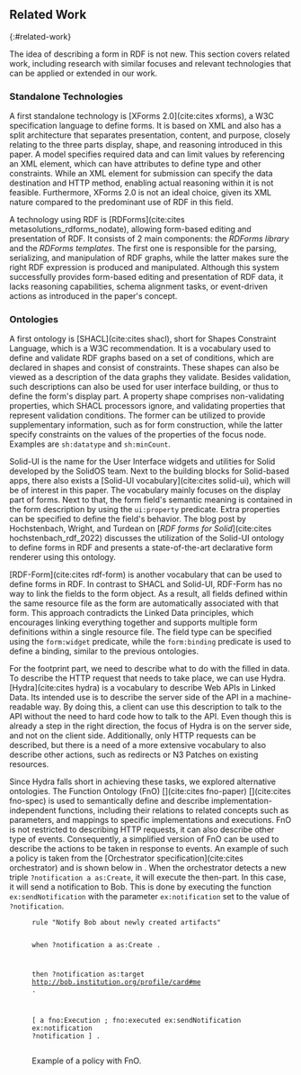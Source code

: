 ## Related Work
{:#related-work}

The idea of describing a form in RDF is not new.
This section covers related work, including research with similar focuses and relevant technologies that can be applied or extended in our work.

### Standalone Technologies

A first standalone technology is [XForms 2.0](cite:cites xforms), a W3C specification language to define forms.
It is based on XML and also has a split architecture that separates presentation, content, and purpose, closely relating to the three parts display, shape, and reasoning introduced in this paper.
A model specifies required data and can limit values by referencing an XML element, which can have attributes to define type and other constraints.
While an XML element for submission can specify the data destination and HTTP method, enabling actual reasoning within it is not feasible.
Furthermore, XForms 2.0 is not an ideal choice, given its XML nature compared to the predominant use of RDF in this field.

A technology using RDF is [RDForms](cite:cites metasolutions_rdforms_nodate), allowing form-based editing and presentation of RDF.
It consists of 2 main components: the *RDForms library* and the *RDForms templates*.
The first one is responsible for the parsing, serializing, and manipulation of RDF graphs, while the latter makes sure the right RDF expression is produced and manipulated.
Although this system successfully provides form-based editing and presentation of RDF data, it lacks reasoning capabilities, schema alignment tasks, or event-driven actions as introduced in the paper's concept.


### Ontologies

A first ontology is [SHACL](cite:cites shacl), short for Shapes Constraint Language, which is a W3C recommendation.
It is a vocabulary used to define and validate RDF graphs based on a set of conditions, which are declared in shapes and consist of constraints.
These shapes can also be viewed as a description of the data graphs they validate.
Besides validation, such descriptions can also be used for user interface building, or thus to define the form's display part.
A property shape comprises non-validating properties, which SHACL processors ignore, and validating properties that represent validation conditions.
The former can be utilized to provide supplementary information, such as for form construction, while the latter specify constraints on the values of the properties of the focus node.
Examples are `sh:datatype` and `sh:minCount`.

Solid-UI is the name for the User Interface widgets and utilities for Solid developed by the SolidOS team.
Next to the building blocks for Solid-based apps, there also exists a [Solid-UI vocabulary](cite:cites solid-ui), which will be of interest in this paper.
The vocabulary mainly focuses on the display part of forms.
Next to that, the form field's semantic meaning is contained in the form description by using the `ui:property` predicate.
Extra properties can be specified to define the field's behavior.
The blog post by Hochstenbach, Wright, and Turdean on [*RDF forms for Solid*](cite:cites hochstenbach_rdf_2022) discusses the utilization of the Solid-UI ontology to define forms in RDF and presents a state-of-the-art declarative form renderer using this ontology.

[RDF-Form](cite:cites rdf-form) is another vocabulary that can be used to define forms in RDF.
In contrast to SHACL and Solid-UI, RDF-Form has no way to link the fields to the form object.
As a result, all fields defined within the same resource file as the form are automatically associated with that form.
This approach contradicts the Linked Data principles, which encourages linking everything together and supports multiple form definitions within a single resource file.
The field type can be specified using the `form:widget` predicate, while the `form:binding` predicate is used to define a binding, similar to the previous ontologies.

For the footprint part, we need to describe what to do with the filled in data.
To describe the HTTP request that needs to take place, we can use Hydra.
[Hydra](cite:cites hydra) is a vocabulary to describe Web APIs in Linked Data. Its intended use is to describe the server side of the API in a machine-readable way.
By doing this, a client can use this description to talk to the API without the need to hard code how to talk to the API.
Even though this is already a step in the right direction, the focus of Hydra is on the server side, and not on the client side.
Additionally, only HTTP requests can be described, but there is a need of a more extensive vocabulary to also describe other actions, such as redirects or N3 Patches on existing resources.

Since Hydra falls short in achieving these tasks, we explored alternative ontologies.
The Function Ontology (FnO) [](cite:cites fno-paper) [](cite:cites fno-spec) is used to semantically define and describe implementation-independent functions, including their relations to related concepts such as parameters, and mappings to specific implementations and executions.
FnO is not restricted to describing HTTP requests, it can also describe other type of events.
Consequently, a simplified version of FnO can be used to describe the actions to be taken in response to events.
An example of such a policy is taken from the [Orchestrator specification](cite:cites orchestrator) and is shown below in [](#lst:policy-example).
When the orchestrator detects a new triple `?notification a as:Create`, it will execute the then-part.
In this case, it will send a notification to Bob. This is done by executing the function `ex:sendNotification` with the parameter `ex:notification` set to the value of `?notification`.

<figure id="lst:policy-example" class="listing">
<pre><code>rule "Notify Bob about newly created artifacts"

when
   ?notification a as:Create .

then
   ?notification as:target <http://bob.institution.org/profile/card#me> .

   [ a fno:Execution ;
     fno:executed ex:sendNotification
        ex:notification ?notification
   ] .
</code></pre>
<figcaption markdown="block">
Example of a policy with FnO.
</figcaption>
</figure>
